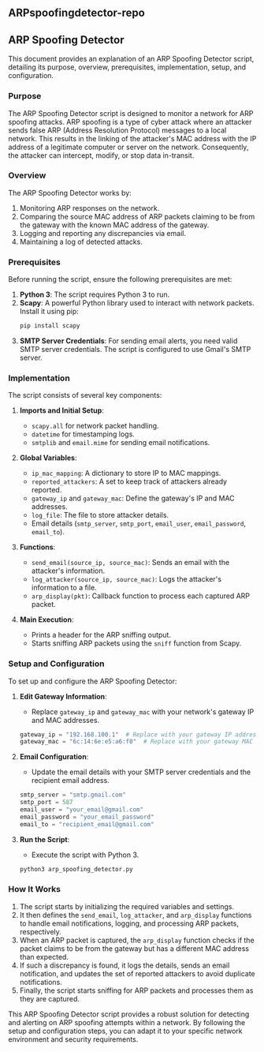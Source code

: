 ## ARPspoofingdetector-repo
## ARP Spoofing Detector

This document provides an explanation of an ARP Spoofing Detector script, detailing its purpose, overview, prerequisites, implementation, setup, and configuration.

### Purpose

The ARP Spoofing Detector script is designed to monitor a network for ARP spoofing attacks. ARP spoofing is a type of cyber attack where an attacker sends false ARP (Address Resolution Protocol) messages to a local network. This results in the linking of the attacker's MAC address with the IP address of a legitimate computer or server on the network. Consequently, the attacker can intercept, modify, or stop data in-transit.

### Overview

The ARP Spoofing Detector works by:

1. Monitoring ARP responses on the network.
2. Comparing the source MAC address of ARP packets claiming to be from the gateway with the known MAC address of the gateway.
3. Logging and reporting any discrepancies via email.
4. Maintaining a log of detected attacks.

### Prerequisites

Before running the script, ensure the following prerequisites are met:

1. **Python 3**: The script requires Python 3 to run.
2. **Scapy**: A powerful Python library used to interact with network packets. Install it using pip:
    ```sh
    pip install scapy
    ```
3. **SMTP Server Credentials**: For sending email alerts, you need valid SMTP server credentials. The script is configured to use Gmail's SMTP server.

### Implementation

The script consists of several key components:

1. **Imports and Initial Setup**:
    - `scapy.all` for network packet handling.
    - `datetime` for timestamping logs.
    - `smtplib` and `email.mime` for sending email notifications.

2. **Global Variables**:
    - `ip_mac_mapping`: A dictionary to store IP to MAC mappings.
    - `reported_attackers`: A set to keep track of attackers already reported.
    - `gateway_ip` and `gateway_mac`: Define the gateway's IP and MAC addresses.
    - `log_file`: The file to store attacker details.
    - Email details (`smtp_server`, `smtp_port`, `email_user`, `email_password`, `email_to`).

3. **Functions**:
    - `send_email(source_ip, source_mac)`: Sends an email with the attacker's information.
    - `log_attacker(source_ip, source_mac)`: Logs the attacker's information to a file.
    - `arp_display(pkt)`: Callback function to process each captured ARP packet.

4. **Main Execution**:
    - Prints a header for the ARP sniffing output.
    - Starts sniffing ARP packets using the `sniff` function from Scapy.

### Setup and Configuration

To set up and configure the ARP Spoofing Detector:

1. **Edit Gateway Information**:
    - Replace `gateway_ip` and `gateway_mac` with your network's gateway IP and MAC addresses.

    ```python
    gateway_ip = "192.168.100.1"  # Replace with your gateway IP address
    gateway_mac = "6c:14:6e:e5:a6:f0"  # Replace with your gateway MAC address
    ```

2. **Email Configuration**:
    - Update the email details with your SMTP server credentials and the recipient email address.

    ```python
    smtp_server = "smtp.gmail.com"
    smtp_port = 587
    email_user = "your_email@gmail.com"
    email_password = "your_email_password"
    email_to = "recipient_email@gmail.com"
    ```

3. **Run the Script**:
    - Execute the script with Python 3.

    ```sh
    python3 arp_spoofing_detector.py
    ```

### How It Works

1. The script starts by initializing the required variables and settings.
2. It then defines the `send_email`, `log_attacker`, and `arp_display` functions to handle email notifications, logging, and processing ARP packets, respectively.
3. When an ARP packet is captured, the `arp_display` function checks if the packet claims to be from the gateway but has a different MAC address than expected.
4. If such a discrepancy is found, it logs the details, sends an email notification, and updates the set of reported attackers to avoid duplicate notifications.
5. Finally, the script starts sniffing for ARP packets and processes them as they are captured.

This ARP Spoofing Detector script provides a robust solution for detecting and alerting on ARP spoofing attempts within a network. By following the setup and configuration steps, you can adapt it to your specific network environment and security requirements.
